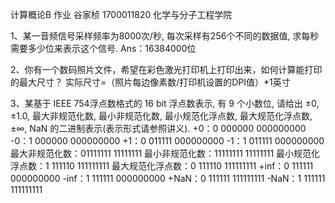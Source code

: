 ﻿计算概论B 作业 
谷家桢 1700011820 化学与分子工程学院

1、某一音频信号采样频率为8000次/秒, 每次采样有256个不同的数据值, 求每秒需要多少位来表示这个信号.
Ans：16384000位

2、你有一个数码照片文件，希望在彩色激光打印机上打印出来，如何计算能打印的最大尺寸？
实际尺寸=（照片每边像素数/打印机设置的DPI值）*1英寸

3、某基于 IEEE 754浮点数格式的 16 bit 浮点数表示, 有 9 个小数位, 请给出 ±0, ±1.0, 最大非规范化数, 最小非规范化数, 最小规范化浮点数, 最大规范化浮点数,±∞, NaN 的二进制表示(表示形式请参照讲义).
+0：0 000000 000000000
-0：1 000000 000000000
+1：0 011111 000000000
-1：1 011111 000000000
最大非规范化数：01111111 11111111
最小非规范化数：11111111 11111111
最小规范化浮点数：1 111110 111111111
最大规范化浮点数：0 111110 111111111
+inf：0 111111 000000000
-inf：1 111111 000000000
+NaN：0 111111 111111111
-NaN：1 111111 111111111





